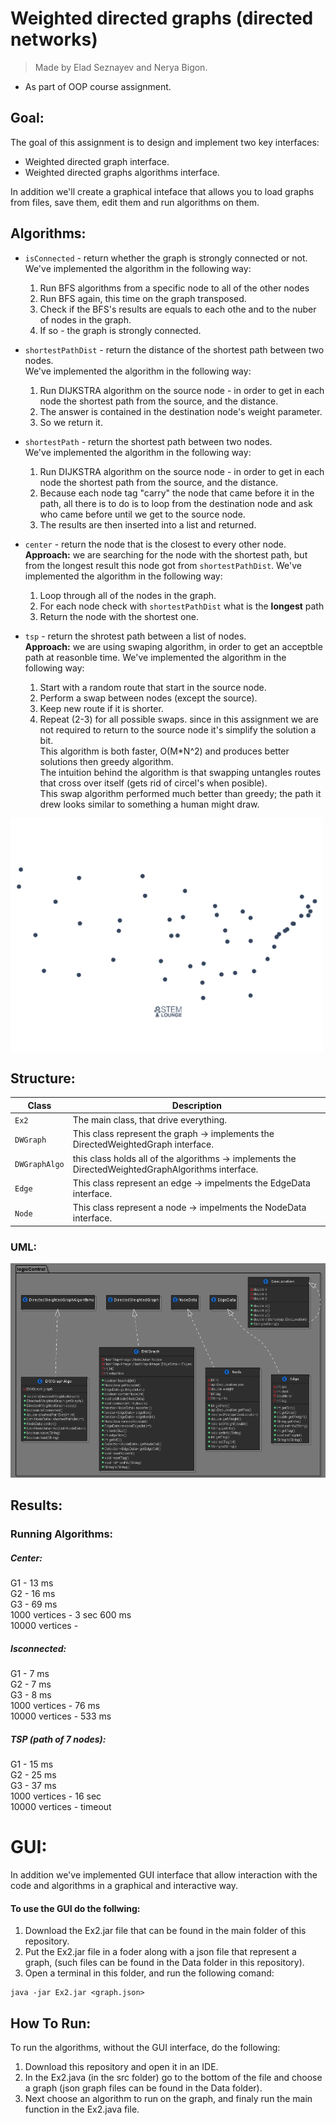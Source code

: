 # Weighted directed graphs (directed networks)

> Made by Elad Seznayev and Nerya Bigon.
* As part of OOP course assignment.

## Goal:
The goal of this assignment is to design and implement two key interfaces:
* Weighted directed graph interface.
* Weighted directed graphs algorithms interface.  

In addition we'll create a graphical inteface that allows you to load graphs from files, save them, edit them and run algorithms on them.   

## Algorithms:
* `isConnected` - return whether the graph is strongly connected or not.  
We've implemented the algorithm in the following way:    
  1. Run BFS algorithms from a specific node to all of the other nodes
  2. Run BFS again, this time on the graph transposed.
  3. Check if the BFS's results are equals to each othe and to the nuber of nodes in the graph.
  4. If so - the graph is strongly connected.  

* `shortestPathDist` - return the distance of the shortest path between two nodes.  
We've implemented the algorithm in the following way:    
  1. Run DIJKSTRA algorithm on the source node - in order to get in each node the shortest path from the source, and the distance. 
  2. The answer is contained in the destination node's weight parameter.
  3. So we return it.  

* `shortestPath` - return the shortest path between two nodes.  
We've implemented the algorithm in the following way:    
  1. Run DIJKSTRA algorithm on the source node - in order to get in each node the shortest path from the source, and the distance. 
  2. Because each node tag "carry" the node that came before it in the path, all there is to do is to loop from the destination node and ask who came before until we get to the source node.
  3. The results are then inserted into a list and returned.  

* `center` - return the node that is the closest to every other node.   
**Approach:** we are searching for the node with the shortest path, but from the longest result this node got from `shortestPathDist`.
We've implemented the algorithm in the following way:    
  1. Loop through all of the nodes in the graph.
  2. For each node check with `shortestPathDist` what is the **longest** path
  3. Return the node with the shortest one.  

* `tsp` - return the shrotest path between a list of nodes.   
**Approach:** we are using swaping algorithm, in order to get an acceptble path at reasonble time.
We've implemented the algorithm in the following way:    
  1. Start with a random route that start in the source node.
  2. Perform a swap between nodes (except the source).
  3. Keep new route if it is shorter.
  4. Repeat (2-3) for all possible swaps.
since in this assignment we are not required to return to the source node it's simplify the solution a bit.  
This algorithm is both faster, O(M*N^2) and produces better solutions then greedy algorithm.  
The intuition behind the algorithm is that swapping untangles routes that cross over itself (gets rid of circel's when posible).  
This swap algorithm performed much better than greedy; the path it drew looks similar to something a human might draw.

<img align="center" width="500" src="2-opt.gif">


## Structure:  

Class | Description
----- | -----------
`Ex2` | The main class, that drive everything.
`DWGraph` | This class represent the graph -> implements the DirectedWeightedGraph interface.
`DWGraphAlgo` | this class holds all of the algorithms -> implements the DirectedWeightedGraphAlgorithms interface.
`Edge` | This class represent an edge -> impelments the EdgeData interface.
`Node` | This class represent a node -> impelments the NodeData interface.


### UML:
![](diagram.jpg)  

## Results:
### Running Algorithms:
##### Center:
G1 - 13 ms  
G2 - 16 ms  
G3 - 69 ms  
1000 vertices - 3 sec 600 ms  
10000 vertices -   
##### Isconnected:  
G1 - 7 ms  
G2 - 7 ms  
G3 - 8 ms  
1000 vertices - 76 ms  
10000 vertices - 533 ms  
##### TSP (path of 7 nodes):
G1 - 15 ms  
G2 - 25 ms  
G3 - 37 ms  
1000 vertices - 16 sec  
10000 vertices - timeout  


# GUI:
In addition we've implemented GUI interface that allow interaction with the code and algorithms in a graphical and interactive way.  

#### To use the GUI do the follwing: 
1. Download the Ex2.jar file that can be found in the main folder of this repository.
2. Put the Ex2.jar file in a foder along with a json file that represent a graph, (such files can be found in the Data folder in this repository).
3. Open a terminal in this folder, and run the following comand:  

```
java -jar Ex2.jar <graph.json>
```  

## How To Run:
To run the algorithms, without the GUI interface, do the following:
1. Download this repository and open it in an IDE.
2. In the Ex2.java (in the src folder) go to the bottom of the file and choose a graph (json graph files can be found in the Data folder).
3. Next choose an algorithm to run on the graph, and finaly run the main function in the Ex2.java file. 

 
